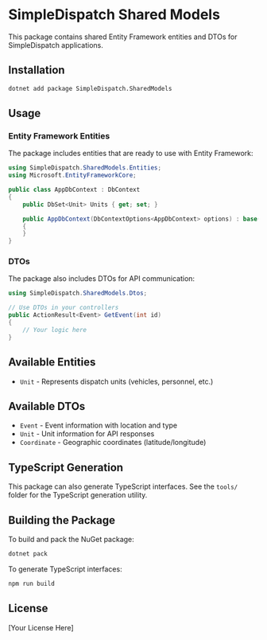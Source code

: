 # SimpleDispatch Shared Models

This package contains shared Entity Framework entities and DTOs for SimpleDispatch applications.

## Installation

```bash
dotnet add package SimpleDispatch.SharedModels
```

## Usage

### Entity Framework Entities

The package includes entities that are ready to use with Entity Framework:

```csharp
using SimpleDispatch.SharedModels.Entities;
using Microsoft.EntityFrameworkCore;

public class AppDbContext : DbContext
{
    public DbSet<Unit> Units { get; set; }

    public AppDbContext(DbContextOptions<AppDbContext> options) : base(options)
    {
    }
}
```

### DTOs

The package also includes DTOs for API communication:

```csharp
using SimpleDispatch.SharedModels.Dtos;

// Use DTOs in your controllers
public ActionResult<Event> GetEvent(int id)
{
    // Your logic here
}
```

## Available Entities

- `Unit` - Represents dispatch units (vehicles, personnel, etc.)

## Available DTOs

- `Event` - Event information with location and type
- `Unit` - Unit information for API responses
- `Coordinate` - Geographic coordinates (latitude/longitude)

## TypeScript Generation

This package can also generate TypeScript interfaces. See the `tools/` folder for the TypeScript generation utility.

## Building the Package

To build and pack the NuGet package:

```bash
dotnet pack
```

To generate TypeScript interfaces:

```bash
npm run build
```

## License

[Your License Here]
